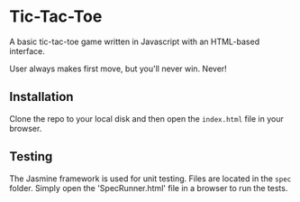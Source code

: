 # Tic-Tac-Toe

A basic tic-tac-toe game written in Javascript with an HTML-based interface.

User always makes first move, but you'll never win. Never!

## Installation

Clone the repo to your local disk and then open the `index.html` file in your browser.

## Testing

The Jasmine framework is used for unit testing. Files are located in the `spec` folder. Simply open the 'SpecRunner.html' file in a browser to run the tests.